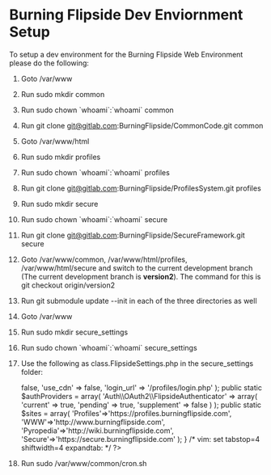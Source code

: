 # Burning Flipside Dev Enviornment Setup

To setup a dev environment for the Burning Flipside Web Environment please do the following:
1. Goto /var/www
2. Run sudo mkdir common
3. Run sudo chown \`whoami\`:\`whoami\` common
4. Run git clone git@gitlab.com:BurningFlipside/CommonCode.git common
5. Goto /var/www/html
6. Run sudo mkdir profiles
7. Run sudo chown \`whoami\`:\`whoami\` profiles
8. Run git clone git@gitlab.com:BurningFlipside/ProfilesSystem.git profiles
9. Run sudo mkdir secure
10. Run sudo chown \`whoami\`:\`whoami\` secure
11. Run git clone git@gitlab.com:BurningFlipside/SecureFramework.git secure
12. Goto /var/www/common, /var/www/html/profiles, /var/www/html/secure and switch to the current development branch (The current development branch is **version2**). The command for this is git checkout origin/version2
13. Run git submodule update --init in each of the three directories as well
14. Goto /var/www
15. Run sudo mkdir secure_settings
16. Run sudo chown \`whoami\`:\`whoami\` secure_settings
17. Use the following as class.FlipsideSettings.php in the secure_settings folder:

    <?php
    class FlipsideSettings
    {
        public static $global = array(
            'use_minified' => false,
            'use_cdn'      => false,
            'login_url'    => '/profiles/login.php'
        );
        public static $authProviders = array(
            'Auth\\OAuth2\\FlipsideAuthenticator' => array(
                'current' => true,
                'pending' => true,
                'supplement' => false
            )
        );
        public static $sites = array(
            'Profiles'=>'https://profiles.burningflipside.com',
            'WWW'=>'http://www.burningflipside.com',
            'Pyropedia'=>'http://wiki.burningflipside.com',
            'Secure'=>'https://secure.burningflipside.com'
        );
    }
    /* vim: set tabstop=4 shiftwidth=4 expandtab: */
    ?>
    
18. Run sudo /var/www/common/cron.sh